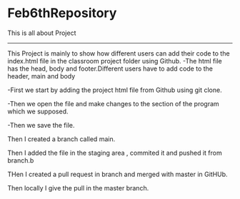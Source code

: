﻿# Feb6thRepository
This is all about Project
___________________________
This Project is mainly to show how different users can add their code to the index.html file in the classroom project folder using Github.
-The html file has the head, body and footer.Different users have to add code to the header, main and body

-First we start by adding the project html file from Github using git clone.

-Then we open the file and make changes to the section of the program which we supposed.

-Then we save the file.

Then I created a branch called main.

Then I added the file in the staging area , commited it and pushed it from branch.b

THen I created a pull request in branch and merged with master in GitHUb.

Then locally I give the pull in the master branch.
